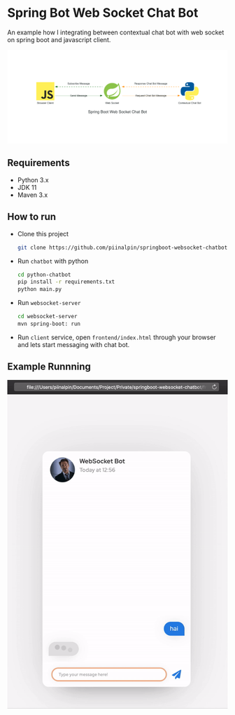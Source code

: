 # Spring Bot Web Socket Chat Bot

An example how I integrating between contextual chat bot with web socket on spring boot and javascript client.

![Spring Bot Web Socket Chat Bot](img/spring_boot_web_socket_chat_bot.png)

## Requirements

- Python 3.x
- JDK 11
- Maven 3.x

## How to run

- Clone this project 
    ```bash
    git clone https://github.com/piinalpin/springboot-websocket-chatbot.git
    ```
- Run `chatbot` with python
    ```bash
    cd python-chatbot
    pip install -r requirements.txt
    python main.py
    ```
- Run `websocket-server`
    ```bash
    cd websocket-server
    mvn spring-boot: run
    ```
- Run `client` service, open `frontend/index.html` through your browser and lets start messaging with chat bot.

## Example Runnning

![Example](img/example.gif)